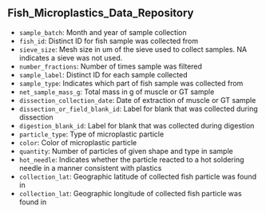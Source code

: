 ## Fish_Microplastics_Data_Repository

- `sample_batch`: Month and year of sample collection
- `fish_id`: Distinct ID for fish sample was collected from
- `sieve_size`: Mesh size in um of the sieve used to collect samples. NA indicates a sieve was not used.
- `number_fractions`: Number of times sample was filtered
- `sample_label`: Distinct ID for each sample collected
- `sample_type`: Indicates which part of fish sample was collected from
- `net_sample_mass_g`: Total mass in g of muscle or GT sample
- `dissection_collection_date`: Date of extraction of muscle or GT sample
- `dissection_or_field_blank_id`: Label for blank that was collected during dissection
- `digestion_blank_id`: Label for blank that was collected during digestion
- `particle_type`: Type of microplastic particle
- `color`: Color of microplastic particle
- `quantity`: Number of particles of given shape and type in sample
- `hot_needle`: Indicates whether the particle reacted to a hot soldering needle in a manner consistent with plastics
- `collection_lat`: Geographic latitude of collected fish particle was found in
- `collection_lat`: Geographic longitude of collected fish particle was found in
